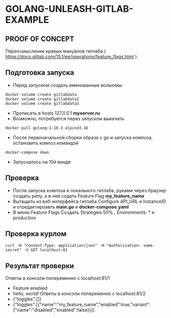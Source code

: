 # GOLANG-UNLEASH-GITLAB-EXAMPLE
## PROOF OF CONCEPT
Переосмысление кривых мануалов гитлаба ( https://docs.gitlab.com/15.1/ee/operations/feature_flags.html ).

## Подготовка запуска
* Перед запуском создать именованные вольюмы:
```
docker volume create gitlabdata
docker volume create gitlabdata2
docker volume create gitlabdata3
```
* Прописать в hosts 127.0.0.1 **myserver.ru**
* Возможно, потребуется перез запуском выкачать 
```
docker pull golang:1.18.3-alpine3.16
```
* После первоначальной сборки образа с go и запуска композа, остановить композ командой 
```
docker-compose down
```
* Запускалось на 10й винде
## Проверка
* После запуска композа и локального гитлаба, руками через браузер создать репу, а в ней содать Feature Flag **my_feature_name**
* Вытащить из вэб-интерфейса гитлаба Configure API_URL и InstanceID и отредактироавть **main.go** и **docker-compose.yaml**
* В меню Feature Flags Создать Strategies 50% , Environments: * и production
## Проверка курлом
```
curl -H "Content-Type: application/json" -H "Authorization: some-secret" -X GET localhost:81
```
## Результат проверки 
Ответы в консоли попеременно с localhost:81/1
* Feature enabled
* hello, world!
Ответы в консоли попеременно с localhost:81/2
* {"toggles":[]}
* {"toggles":[{"name":"my_feature_name","enabled":true,"variant":{"name":"disabled","enabled":false}}]}
